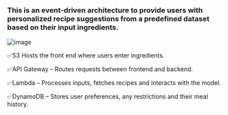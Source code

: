 ### This is an event-driven architecture to provide users with personalized recipe suggestions from a predefined dataset based on their input ingredients.


![image](https://github.com/user-attachments/assets/993a81d4-7838-477f-a748-f299417e8ec4)


✅S3 Hosts the front end where users enter ingredients.

✅API Gateway – Routes requests between frontend and backend.

✅Lambda – Processes inputs, fetches recipes and interacts with the model.

✅DynamoDB – Stores user preferences, any restrictions and their meal history.
